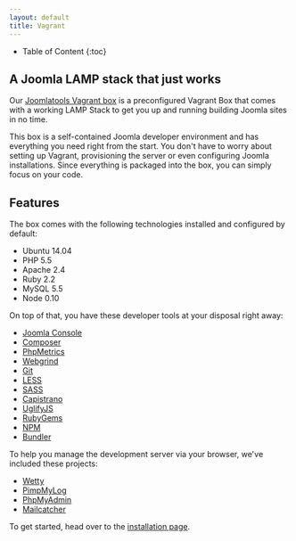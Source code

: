 ```yaml
---
layout: default
title: Vagrant
---
```


* Table of Content
{:toc}

## A Joomla LAMP stack that just works

Our [Joomlatools Vagrant box](https://github.com/joomlatools/joomla-vagrant) is a preconfigured Vagrant Box that comes with a working LAMP Stack to get you up and running building Joomla sites in no time.

This box is a self-contained Joomla developer environment and has everything you need right from the start. You don't have to worry about setting up Vagrant, provisioning the server or even configuring Joomla installations. Since everything is packaged into the box, you can simply focus on your code.

## Features

The box comes with the following technologies installed and configured by default:

* Ubuntu 14.04
* PHP 5.5
* Apache 2.4
* Ruby 2.2
* MySQL 5.5
* Node 0.10

On top of that, you have these developer tools at your disposal right away:

* [Joomla Console](http://github.com/joomlatools/joomla-console)
* [Composer](https://getcomposer.org/)
* [PhpMetrics](https://github.com/Halleck45/PhpMetrics)
* [Webgrind](https://code.google.com/p/webgrind/)
* [Git](https://git-scm.com/)
* [LESS](http://lesscss.org/)
* [SASS](http://sass-lang.com/)
* [Capistrano](http://capistranorb.com)
* [UglifyJS](https://github.com/mishoo/UglifyJS)
* [RubyGems](https://rubygems.org/)
* [NPM](https://www.npmjs.com/)
* [Bundler](http://bundler.io/)

To help you manage the development server via your browser, we've included these projects:

* [Wetty](https://github.com/krishnasrinivas/wetty)
* [PimpMyLog](http://www.pimpmylog.com)
* [PhpMyAdmin](http://www.phpmyadmin.net/)
* [Mailcatcher](http://mailcatcher.me/)

To get started, head over to the [installation page](vagrant/1-installation.html).

